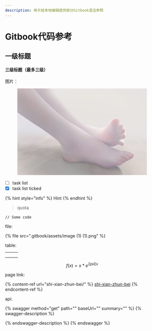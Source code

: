 ```yaml
---
description: 用于给本地编辑提供部分Gitbook语法参照
---
```


# Gitbook代码参考

## 一级标题

#### 三级标题（最多三级）

图片：

<figure><img src=".gitbook/assets/-10a05e50603df37a.jpg" alt=""><figcaption></figcaption></figure>

* [ ] task list
* [x] task list ticked

{% hint style="info" %}
Hint
{% endhint %}

> quota

```
// Some code
```

file:

{% file src=".gitbook/assets/image (1) (1).png" %}

table:

|   |   |   |
| - | - | - |
|   |   |   |
|   |   |   |
|   |   |   |

$$
f(x) = x * e^{2 pi i \xi x}
$$

page link:

{% content-ref url="shi-xian-zhun-bei/" %}
[shi-xian-zhun-bei](shi-xian-zhun-bei/)
{% endcontent-ref %}

api:

{% swagger method="get" path="" baseUrl="" summary="" %}
{% swagger-description %}

{% endswagger-description %}
{% endswagger %}
